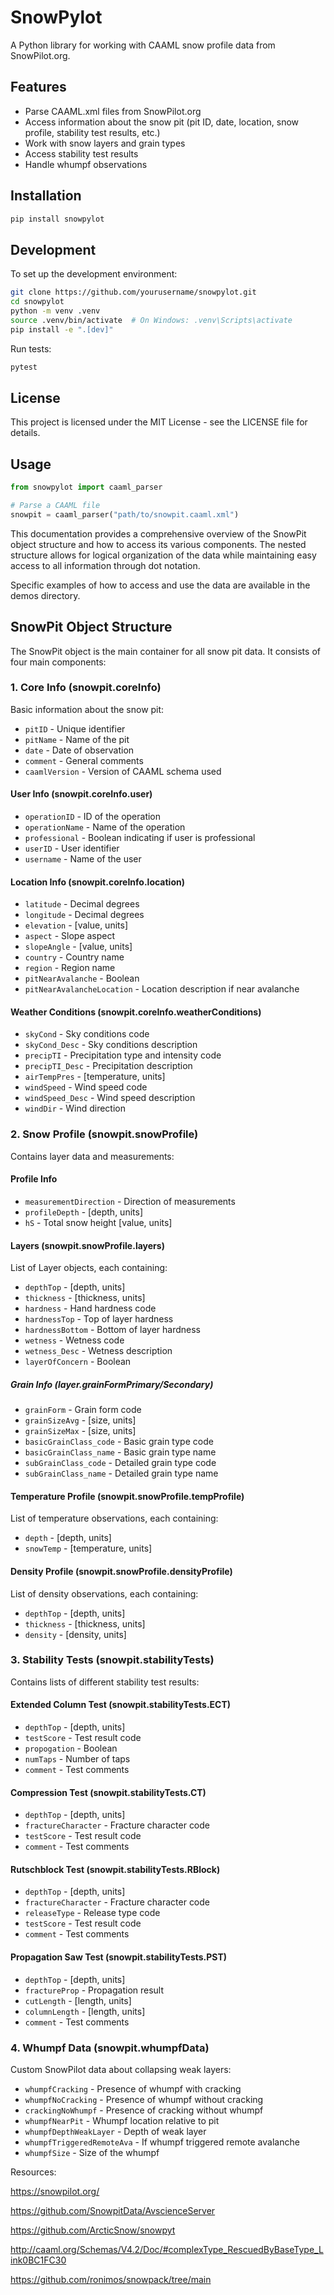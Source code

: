 # SnowPylot

A Python library for working with CAAML snow profile data from SnowPilot.org.

## Features

- Parse CAAML.xml files from SnowPilot.org
- Access information about the snow pit (pit ID, date, location, snow profile, stability test results, etc.)
- Work with snow layers and grain types
- Access stability test results
- Handle whumpf observations


## Installation

```bash
pip install snowpylot
```

## Development

To set up the development environment:

```bash
git clone https://github.com/yourusername/snowpylot.git
cd snowpylot
python -m venv .venv
source .venv/bin/activate  # On Windows: .venv\Scripts\activate
pip install -e ".[dev]"
```

Run tests:
```bash
pytest
```

## License

This project is licensed under the MIT License - see the LICENSE file for details.



## Usage

```python
from snowpylot import caaml_parser

# Parse a CAAML file
snowpit = caaml_parser("path/to/snowpit.caaml.xml")

```

This documentation provides a comprehensive overview of the SnowPit object structure and how to access its various components. The nested structure allows for logical organization of the data while maintaining easy access to all information through dot notation.

Specific examples of how to access and use the data are available in the demos directory.

## SnowPit Object Structure

The SnowPit object is the main container for all snow pit data. It consists of four main components:

### 1. Core Info (snowpit.coreInfo)
Basic information about the snow pit:
- `pitID` - Unique identifier
- `pitName` - Name of the pit
- `date` - Date of observation
- `comment` - General comments
- `caamlVersion` - Version of CAAML schema used

#### User Info (snowpit.coreInfo.user)
- `operationID` - ID of the operation
- `operationName` - Name of the operation
- `professional` - Boolean indicating if user is professional
- `userID` - User identifier
- `username` - Name of the user

#### Location Info (snowpit.coreInfo.location)
- `latitude` - Decimal degrees
- `longitude` - Decimal degrees
- `elevation` - [value, units]
- `aspect` - Slope aspect
- `slopeAngle` - [value, units]
- `country` - Country name
- `region` - Region name
- `pitNearAvalanche` - Boolean
- `pitNearAvalancheLocation` - Location description if near avalanche

#### Weather Conditions (snowpit.coreInfo.weatherConditions)
- `skyCond` - Sky conditions code
- `skyCond_Desc` - Sky conditions description
- `precipTI` - Precipitation type and intensity code
- `precipTI_Desc` - Precipitation description
- `airTempPres` - [temperature, units]
- `windSpeed` - Wind speed code
- `windSpeed_Desc` - Wind speed description
- `windDir` - Wind direction

### 2. Snow Profile (snowpit.snowProfile)
Contains layer data and measurements:

#### Profile Info
- `measurementDirection` - Direction of measurements
- `profileDepth` - [depth, units]
- `hS` - Total snow height [value, units]

#### Layers (snowpit.snowProfile.layers)
List of Layer objects, each containing:
- `depthTop` - [depth, units]
- `thickness` - [thickness, units]
- `hardness` - Hand hardness code
- `hardnessTop` - Top of layer hardness
- `hardnessBottom` - Bottom of layer hardness
- `wetness` - Wetness code
- `wetness_Desc` - Wetness description
- `layerOfConcern` - Boolean

##### Grain Info (layer.grainFormPrimary/Secondary)
- `grainForm` - Grain form code
- `grainSizeAvg` - [size, units]
- `grainSizeMax` - [size, units]
- `basicGrainClass_code` - Basic grain type code
- `basicGrainClass_name` - Basic grain type name
- `subGrainClass_code` - Detailed grain type code
- `subGrainClass_name` - Detailed grain type name

#### Temperature Profile (snowpit.snowProfile.tempProfile)
List of temperature observations, each containing:
- `depth` - [depth, units]
- `snowTemp` - [temperature, units]

#### Density Profile (snowpit.snowProfile.densityProfile)
List of density observations, each containing:
- `depthTop` - [depth, units]
- `thickness` - [thickness, units]
- `density` - [density, units]

### 3. Stability Tests (snowpit.stabilityTests)
Contains lists of different stability test results:

#### Extended Column Test (snowpit.stabilityTests.ECT)
- `depthTop` - [depth, units]
- `testScore` - Test result code
- `propogation` - Boolean
- `numTaps` - Number of taps
- `comment` - Test comments

#### Compression Test (snowpit.stabilityTests.CT)
- `depthTop` - [depth, units]
- `fractureCharacter` - Fracture character code
- `testScore` - Test result code
- `comment` - Test comments

#### Rutschblock Test (snowpit.stabilityTests.RBlock)
- `depthTop` - [depth, units]
- `fractureCharacter` - Fracture character code
- `releaseType` - Release type code
- `testScore` - Test result code
- `comment` - Test comments

#### Propagation Saw Test (snowpit.stabilityTests.PST)
- `depthTop` - [depth, units]
- `fractureProp` - Propagation result
- `cutLength` - [length, units]
- `columnLength` - [length, units]
- `comment` - Test comments

### 4. Whumpf Data (snowpit.whumpfData)
Custom SnowPilot data about collapsing weak layers:
- `whumpfCracking` - Presence of whumpf with cracking
- `whumpfNoCracking` - Presence of whumpf without cracking
- `crackingNoWhumpf` - Presence of cracking without whumpf
- `whumpfNearPit` - Whumpf location relative to pit
- `whumpfDepthWeakLayer` - Depth of weak layer
- `whumpfTriggeredRemoteAva` - If whumpf triggered remote avalanche
- `whumpfSize` - Size of the whumpf



Resources:

https://snowpilot.org/

https://github.com/SnowpitData/AvscienceServer

https://github.com/ArcticSnow/snowpyt

http://caaml.org/Schemas/V4.2/Doc/#complexType_RescuedByBaseType_Link0BC1FC30

https://github.com/ronimos/snowpack/tree/main

